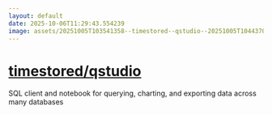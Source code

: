 ```yaml
---
layout: default
date: 2025-10-06T11:29:43.554239
image: assets/20251005T103541358--timestored--qstudio--20251005T104437090--cropped.png
---
```


# [timestored/qstudio](https://github.com/timestored/qstudio)

SQL client and notebook for querying, charting, and exporting data across many databases
